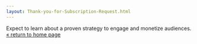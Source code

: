 ```yaml
---
layout: Thank-you-for-Subscription-Request.html
---
```


<div class="ui vertical stripe segment vertical-segment-grey-color">
  <div class="ui center aligned text container">
  <div class="ui center aligned header">
      Expect to learn about a proven strategy to engage and monetize audiences.
  </div>
  <div class="item space-3em">
  <a class="ui blue button button-font-format" href="https://www.flockrush.com">« return to home page</a>
</div>
</div>
</div>

